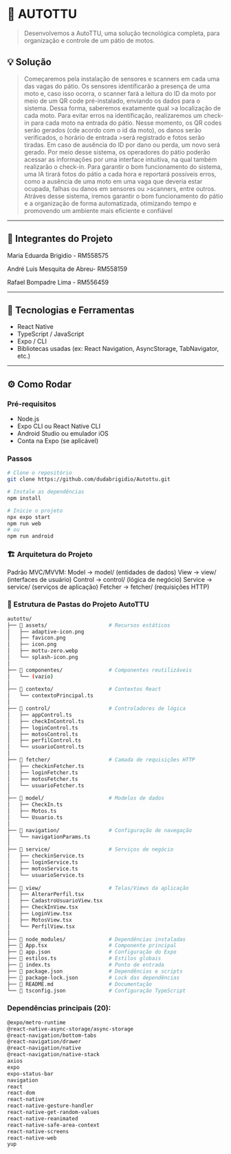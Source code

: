 # 📱 AUTOTTU

> Desenvolvemos a AutoTTU, uma solução tecnológica completa, para organização e controle de um pátio de motos.

## 💡 Solução

> Começaremos pela instalação de sensores e scanners em cada uma das vagas do pátio.
>Os sensores identificarão a presença de uma moto e, caso isso ocorra, o scanner fará a leitura do ID da moto por meio de um QR code pré-instalado, enviando os dados para o sistema. Dessa forma, saberemos exatamente qual >a localização de cada moto.
>Para evitar erros na identificação, realizaremos um check-in para cada moto na entrada do pátio. Nesse momento, os QR codes serão gerados (cde acordo com o id da moto), os danos serão verificados, o horário de entrada >será registrado e fotos serão tiradas. Em caso de ausência do ID por dano ou perda, um novo será gerado.
>Por meio desse sistema, os operadores do pátio poderão acessar as informações por uma interface intuitiva, na qual também realizarão o check-in.
>Para garantir o bom funcionamento do sistema, uma IA tirará fotos do pátio a cada hora e reportará possíveis erros, como a ausência de uma moto em uma vaga que deveria estar ocupada, falhas ou danos em sensores ou >scanners, entre outros.
>Atráves desse sistema, iremos garantir o bom funcionamento do pátio e a organização de forma automatizada, otimizando tempo e promovendo um ambiente mais eficiente e confiável

---

## 🧪 Integrantes do Projeto

Maria Eduarda Brigidio - RM558575 

André Luís Mesquita de Abreu- RM558159

Rafael Bompadre Lima - RM556459

---

## 🚀 Tecnologias e Ferramentas

- React Native
- TypeScript / JavaScript
- Expo / CLI
- Bibliotecas usadas (ex: React Navigation, AsyncStorage, TabNavigator, etc.)


---

## ⚙️ Como Rodar

### Pré-requisitos

- Node.js
- Expo CLI ou React Native CLI
- Android Studio ou emulador iOS
- Conta na Expo (se aplicável)

### Passos

```bash
# Clone o repositório
git clone https://github.com/dudabrigidio/Autottu.git

# Instale as dependências
npm install

# Inicie o projeto
npx expo start
npm run web
# ou
npm run android
```

### 🏗️ Arquitetura do Projeto

Padrão MVC/MVVM:
Model → model/ (entidades de dados)
View → view/ (interfaces de usuário)
Control → control/ (lógica de negócio)
Service → service/ (serviços de aplicação)
Fetcher → fetcher/ (requisições HTTP)


### 📁 Estrutura de Pastas do Projeto AutoTTU

```bash
autottu/
├── 📁 assets/                    # Recursos estáticos
│   ├── adaptive-icon.png
│   ├── favicon.png
│   ├── icon.png
│   ├── mottu-zero.webp
│   └── splash-icon.png
│
├── 📁 componentes/               # Componentes reutilizáveis
│   └── (vazio)
│
├── 📁 contexto/                  # Contextos React
│   └── contextoPrincipal.ts
│
├── 📁 control/                   # Controladores de lógica
│   ├── appControl.ts
│   ├── checkInControl.ts
│   ├── loginControl.ts
│   ├── motosControl.ts
│   ├── perfilControl.ts
│   └── usuarioControl.ts
│
├── 📁 fetcher/                   # Camada de requisições HTTP
│   ├── checkinFetcher.ts
│   ├── loginFetcher.ts
│   ├── motosFetcher.ts
│   └── usuarioFetcher.ts
│
├── 📁 model/                     # Modelos de dados
│   ├── CheckIn.ts
│   ├── Motos.ts
│   └── Usuario.ts
│
├── 📁 navigation/                # Configuração de navegação
│   └── navigationParams.ts
│
├── 📁 service/                   # Serviços de negócio
│   ├── checkinService.ts
│   ├── loginService.ts
│   ├── motosService.ts
│   └── usuarioService.ts
│
├── 📁 view/                      # Telas/Views da aplicação
│   ├── AlterarPerfil.tsx
│   ├── CadastroUsuarioView.tsx
│   ├── CheckInView.tsx
│   ├── LoginView.tsx
│   ├── MotosView.tsx
│   └── PerfilView.tsx
│
├── 📁 node_modules/              # Dependências instaladas
├── 📄 App.tsx                    # Componente principal
├── 📄 app.json                   # Configuração do Expo
├── 📄 estilos.ts                 # Estilos globais
├── 📄 index.ts                   # Ponto de entrada
├── 📄 package.json               # Dependências e scripts
├── 📄 package-lock.json          # Lock das dependências
├── 📄 README.md                  # Documentação
└── 📄 tsconfig.json              # Configuração TypeScript

```






### Dependências principais (20):
```bash
@expo/metro-runtime
@react-native-async-storage/async-storage
@react-navigation/bottom-tabs
@react-navigation/drawer
@react-navigation/native
@react-navigation/native-stack
axios
expo
expo-status-bar
navigation
react
react-dom
react-native
react-native-gesture-handler
react-native-get-random-values
react-native-reanimated
react-native-safe-area-context
react-native-screens
react-native-web
yup
```

